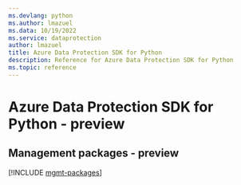 ```yaml
---
ms.devlang: python
ms.author: lmazuel
ms.data: 10/19/2022
ms.service: dataprotection
author: lmazuel
title: Azure Data Protection SDK for Python
description: Reference for Azure Data Protection SDK for Python
ms.topic: reference
---
```

# Azure Data Protection SDK for Python - preview

## Management packages - preview
[!INCLUDE [mgmt-packages](data-protection-mgmt-index.md)]